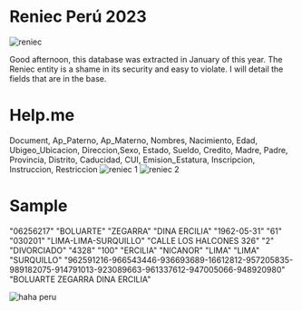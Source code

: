 # Reniec Perú 2023
![reniec](https://github.com/user-attachments/assets/d8747767-9ce8-4f0d-bf39-73096ac88574)

Good afternoon, this database was extracted in January of this year. The Reniec entity is a shame in its security and easy to violate. I will detail the fields that are in the base.

# Help.me
Document, Ap_Paterno, Ap_Materno, Nombres, Nacimiento, Edad, Ubigeo_Ubicacion, Direccion,Sexo, Estado, Sueldo, Credito, Madre, Padre, Provincia, Distrito, Caducidad, CUI, Emision_Estatura, Inscripcion, Instruccion, Restriccion 
![reniec 1](https://github.com/user-attachments/assets/5c766045-abec-40fc-915e-bf22a7dc69fb)
![reniec 2](https://github.com/user-attachments/assets/a01d4fbb-bc2c-456d-832c-af029ba27428)

# Sample
"06256217" "BOLUARTE" "ZEGARRA" "DINA ERCILIA" "1962-05-31" "61" "030201" "LIMA-LIMA-SURQUILLO" "CALLE LOS HALCONES 326" "2" "DIVORCIADO" "4328" "100" "ERCILIA" "NICANOR" "LIMA" "LIMA" "SURQUILLO" "962591216-966543446-936693689-16612812-957205835-989182075-914791013-923089663-961337612-947005066-948920980" "BOLUARTE ZEGARRA DINA ERCILIA" 

![haha peru](https://github.com/user-attachments/assets/eb6d3233-853d-4876-bb53-9c6b5b0d5cfe)
